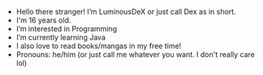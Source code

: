 - Hello there stranger! I’m LuminousDeX or just call Dex as in short.
- I'm 16 years old.
- I’m interested in Programming
- I’m currently learning Java
- I also love to read books/mangas in my free time!
- Pronouns: he/him (or just call me whatever you want. I don't really care lol)


<!---
LuminousDeX/LuminousDeX is a ✨ special ✨ repository because its `README.md` (this file) appears on your GitHub profile.
You can click the Preview link to take a look at your changes.
--->
